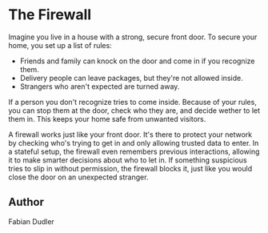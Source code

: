 # The Firewall

Imagine you live in a house with a strong, secure front door. 
To secure your home, you set up a list of rules:

- Friends and family can knock on the door and come in if you recognize them.
- Delivery people can leave packages, but they're not allowed inside.
- Strangers who aren't expected are turned away.

If a person you don't recognize tries to come inside. 
Because of your rules, you can stop them at the door, check who they are, and decide wether to let them in. 
This keeps your home safe from unwanted visitors.

A firewall works just like your front door. 
It's there to protect your network by checking who's trying to get in and only allowing trusted data to enter. 
In a stateful setup, the firewall even remembers previous interactions, allowing it to make smarter decisions about who to let in.
If something suspicious tries to slip in without permission, the firewall blocks it, 
just like you would close the door on an unexpected stranger.

## Author

Fabian Dudler
